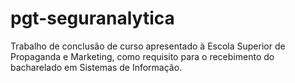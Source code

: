 # pgt-seguranalytica
 Trabalho de conclusão de curso apresentado à Escola Superior de Propaganda e Marketing, como requisito para o recebimento do bacharelado em Sistemas de Informação.
